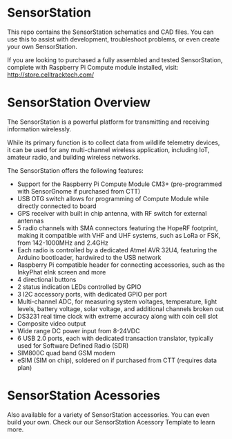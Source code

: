 # SensorStation

This repo contains the SensorStation schematics and CAD files. You can use this to assist with development, troubleshoot problems, or even create your own SensorStation.

If you are looking to purchased a fully assembled and tested SensorStation, complete with Raspberry Pi Compute module installed, visit: http://store.celltracktech.com/

# SensorStation Overview

The SensorStation is a powerful platform for transmitting and receiving information wirelessly.

While its primary function is to collect data from wildlife telemetry devices, it can be used for any multi-channel wireless
application, including IoT, amateur radio, and building wireless networks.

The SensorStation offers the following features:

* Support for the Raspberry Pi Compute Module CM3+ (pre-programmed with SensorGnome if purchased from CTT)
* USB OTG switch allows for programming of Compute Module while directly connected to board
* GPS receiver with built in chip antenna, with RF switch for external antennas
* 5 radio channels with SMA connectors featuring the HopeRF footprint, making it compatible with VHF and UHF systems, such as LoRa or FSK, from 142-1000MHz and 2.4GHz
* Each radio is controlled by a dedicated Atmel AVR 32U4, featuring the Arduino bootloader, hardwired to the USB network
* Raspberry Pi compatible header for connecting accessories, such as the InkyPhat eInk screen and more
* 4 directional buttons
* 2 status indication LEDs controlled by GPIO
* 3 I2C accessory ports, with dedicated GPIO per port
* Multi-channel ADC, for measuring system voltages, temperature, light levels, battery voltage, solar voltage, and additional channels broken out
* DS3231 real time clock with extreme accuracy along with coin cell slot
* Composite video output
* Wide range DC power input from 8-24VDC
* 6 USB 2.0 ports, each with dedicated transaction translator, typically used for Software Defined Radio (SDR)
* SIM800C quad band GSM modem
* eSIM (SIM on chip), soldered on if purchased from CTT (requires data plan)

# SensorStation Acessories

Also available for a variety of SensorStation accessories. You can even build your own. Check our our SensorStation Acessory Template to learn more.
